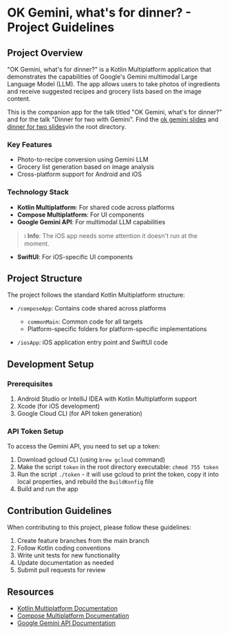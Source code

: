 # OK Gemini, what's for dinner? - Project Guidelines

## Project Overview

"OK Gemini, what's for dinner?" is a Kotlin Multiplatform application that demonstrates the capabilities of Google's Gemini multimodal Large Language Model (LLM). The app allows users to take photos of ingredients and receive suggested recipes and grocery lists based on the image content.

This is the companion app for the talk titled "OK Gemini, what's for dinner?" and for the talk "Dinner for two with Gemini". Find the [ok gemini slides](ok_gemini_slides.pdf) and [dinner for two slides](dinner_for_two.pdf)vin the root directory.

### Key Features
- Photo-to-recipe conversion using Gemini LLM
- Grocery list generation based on image analysis
- Cross-platform support for Android and iOS

### Technology Stack
- **Kotlin Multiplatform**: For shared code across platforms
- **Compose Multiplatform**: For UI components
- **Google Gemini API**: For multimodal LLM capabilities

> ℹ️ **Info**: The iOS app needs some attention it doesn't run at the moment.

- **SwiftUI**: For iOS-specific UI components

## Project Structure

The project follows the standard Kotlin Multiplatform structure:

- `/composeApp`: Contains code shared across platforms
  - `commonMain`: Common code for all targets
  - Platform-specific folders for platform-specific implementations

- `/iosApp`: iOS application entry point and SwiftUI code

## Development Setup

### Prerequisites
1. Android Studio or IntelliJ IDEA with Kotlin Multiplatform support
2. Xcode (for iOS development)
3. Google Cloud CLI (for API token generation)

### API Token Setup
To access the Gemini API, you need to set up a token:
1. Download gcloud CLI (using `brew gcloud` command)
2. Make the script `token` in the root directory executable: `chmod 755 token`
3. Run the script `./token` - it will use gcloud to print the token, copy it into local properties, and rebuild the `BuildKonfig` file
4. Build and run the app

## Contribution Guidelines

When contributing to this project, please follow these guidelines:

1. Create feature branches from the main branch
2. Follow Kotlin coding conventions
3. Write unit tests for new functionality
4. Update documentation as needed
5. Submit pull requests for review

## Resources

- [Kotlin Multiplatform Documentation](https://www.jetbrains.com/help/kotlin-multiplatform-dev/get-started.html)
- [Compose Multiplatform Documentation](https://www.jetbrains.com/lp/compose-multiplatform/)
- [Google Gemini API Documentation](https://ai.google.dev/docs)